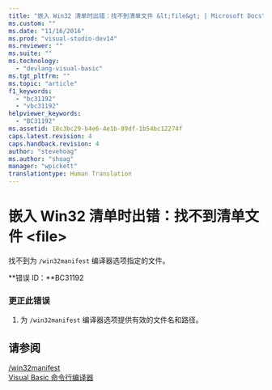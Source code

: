 ```yaml
---
title: "嵌入 Win32 清单时出错：找不到清单文件 &lt;file&gt; | Microsoft Docs"
ms.custom: ""
ms.date: "11/16/2016"
ms.prod: "visual-studio-dev14"
ms.reviewer: ""
ms.suite: ""
ms.technology: 
  - "devlang-visual-basic"
ms.tgt_pltfrm: ""
ms.topic: "article"
f1_keywords: 
  - "bc31192"
  - "vbc31192"
helpviewer_keywords: 
  - "BC31192"
ms.assetid: 18c3bc29-b4e6-4e1b-89df-1b54bc12274f
caps.latest.revision: 4
caps.handback.revision: 4
author: "stevehoag"
ms.author: "shoag"
manager: "wpickett"
translationtype: Human Translation
---
```

# 嵌入 Win32 清单时出错：找不到清单文件 &lt;file&gt;
找不到为 `/win32manifest` 编译器选项指定的文件。  
  
 **错误 ID：**BC31192  
  
### 更正此错误  
  
1.  为 `/win32manifest` 编译器选项提供有效的文件名和路径。  
  
## 请参阅  
 [\/win32manifest](../../visual-basic/reference/command-line-compiler/win32manifest.md)   
 [Visual Basic 命令行编译器](../../visual-basic/reference/command-line-compiler/index.md)